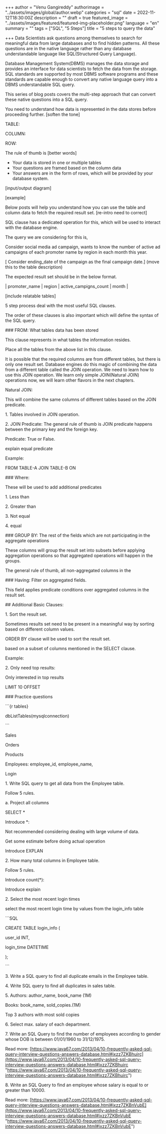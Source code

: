 +++
author = "Venu Gangireddy"
authorimage = "../assets/images/global/author.webp"
categories = "sql"
date = 2022-11-12T18:30:00Z
description = ""
draft = true
featured_image = "../assets/images/featured/featured-img-placeholder.png"
language = "en"
summary = ""
tags = ["SQL", "5 Steps"]
title = "5 steps to query the data"

+++
Data Scientists ask questions among themselves to search for meaningful data from large databases and to find hidden patterns. All these questions are in the native language rather than any database understandable language like SQL(Structured Query Language).

Database Management System(DBMS) manages the data storage and provides an interface for data scientists to fetch the data from the storage. SQL standards are supported by most DBMS software programs and these standards are capable enough to convert any native language query into a DBMS understandable SQL query.

This series of blog posts covers the multi-step approach that can convert these native questions into a SQL query.

You need to understand how data is represented in the data stores before proceeding further. \[soften the tone\]

TABLE:

COLUMN:

ROW:

The rule of thumb is \[better words\]

* Your data is stored in one or multiple tables
* Your questions are framed based on the column data
* Your answers are in the form of rows, which will be provided by your database system.

\[input/output diagram\]

\[example\]

Below posts will help you understand how you can use the table and column data to fetch the required result set. \[re-intro need to correct\]

SQL clause has a dedicated operation for this, which will be used to interact with the database engine.

The query we are considering for this is,

Consider social media ad campaign, wants to know the number of active ad campaigns of each promoter name by region in each month this year.

\[ Consider ending_date of the campaign as the final campaign date.\] (move this to the table description)

The expected result set should be in the below format.

| promoter_name | region | active_campigns_count | month |

\[include relatable tables\]

5 step process deal with the most useful SQL clauses.

The order of these clauses is also important which will define the syntax of the SQL query.

\### FROM: What tables data has been stored

This clause represents in what tables the information resides.

Place all the tables from the above list in this clause.

It is possible that the required columns are from different tables, but there is only one result set. Database engines do this magic of combining the data from a different table called the JOIN operation. We need to learn how to use this JOIN operation. We learn only simple JOIN(Natural JOIN) operations now, we will learn other flavors in the next chapters.

Natural JOIN:

This will combine the same columns of different tables based on the JOIN predicate.

1\. Tables involved in JOIN operation.

2\. JOIN Predicate: The general rule of thumb is JOIN predicate happens between the primary key and the foreign key.

Predicate: True or False.

explain equal predicate

Example:

FROM TABLE-A JOIN TABLE-B ON

\### Where:

These will be used to add additional predicates

1\. Less than

2\. Greater than

3\. Not equal

4\. equal

\### GROUP BY: The rest of the fields which are not participating in the aggregate operations

These columns will group the result set into subsets before applying aggregation operations so that aggregated operations will happen in the groups.

The general rule of thumb, all non-aggregated columns in the

\### Having: Filter on aggregated fields.

This field applies predicate conditions over aggregated columns in the result set.

\## Additional Basic Clauses:

1\. Sort the result set.

Sometimes results set need to be present in a meaningful way by sorting based on different column values.

ORDER BY clause will be used to sort the result set.

based on a subset of columns mentioned in the SELECT clause.

Example:

2\. Only need top results:

Only interested in top results

LIMIT 10 OFFSET

\### Practice questions

\`\`\`{r tables}

dbListTables(mysqlconnection)

\`\`\`

Sales

Orders

Products

Employees: employee_id, employee_name,

Login

1\. Write SQL query to get all data from the Employee table.

Follow 5 rules.

a. Project all columns

SELECT *

Introduce *:

Not recommended considering dealing with large volume of data.

Get some estimate before doing actual operation

Introduce EXPLAN

2\. How many total columns in Employee table.

Follow 5 rules.

Introduce count(*):

Introduce explain

2\. Select the most recent login times

select the most recent login time by values from the login_info table

\`\`\`SQL

CREATE TABLE login_info (

user_id INT,

login_time DATETIME

);

\`\`\`

3\. Write a SQL query to find all duplicate emails in the Employee table.

4\. Write SQL query to find all duplicates in sales table.

5\. Authors: author_name,	book_name (1M)

Books: book_name, sold_copies.(1M)

Top 3 authors with most sold copies

6\. Select max. salary of each department.

7\. Write an SQL Query to find the number of employees according to gender whose DOB is between 01/01/1960 to 31/12/1975.

Read more: [https://www.java67.com/2013/04/10-frequently-asked-sql-query-interview-questions-answers-database.html#ixzz7ZKBhuirc](https://www.java67.com/2013/04/10-frequently-asked-sql-query-interview-questions-answers-database.html#ixzz7ZKBhuirc "https://www.java67.com/2013/04/10-frequently-asked-sql-query-interview-questions-answers-database.html#ixzz7ZKBhuirc")

8\. Write an SQL Query to find an employee whose salary is equal to or greater than 10000.

Read more: [https://www.java67.com/2013/04/10-frequently-asked-sql-query-interview-questions-answers-database.html#ixzz7ZKBnVubE](https://www.java67.com/2013/04/10-frequently-asked-sql-query-interview-questions-answers-database.html#ixzz7ZKBnVubE "https://www.java67.com/2013/04/10-frequently-asked-sql-query-interview-questions-answers-database.html#ixzz7ZKBnVubE")